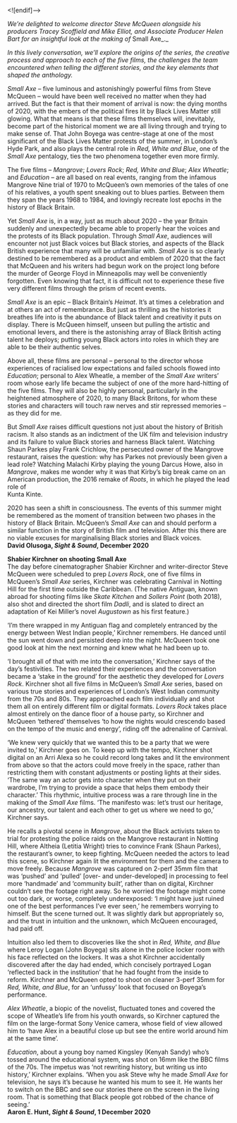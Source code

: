 
<![endif]-->

_We’re delighted to welcome director Steve McQueen alongside his producers Tracey Scoffield and Mike Elliot, and Associate Producer Helen Bart for an insightful look at the making of_ Small Axe_._

_In this lively conversation, we’ll explore the origins of the series, the creative process and approach to each of the five films, the challenges the team encountered when telling the different stories, and the key elements that shaped the anthology._

_Small Axe_ – five luminous and astonishingly powerful films from Steve McQueen – would have been well received no matter when they had arrived. But the fact is that their moment of arrival is now: the dying months of 2020, with the embers of the political fires lit by Black Lives Matter still glowing. What that means is that these films themselves will, inevitably, become part of the historical moment we are all living through and trying to make sense of. That John Boyega was centre-stage at one of the most significant of the Black Lives Matter protests of the summer, in London’s Hyde Park, and also plays the central role in _Red, White and Blue_, one of the _Small Axe_ pentalogy, ties the two phenomena together even more firmly.

The five films – _Mangrove_; _Lovers Rock_; _Red, White and Blue_; _Alex Wheatle_; and _Education_ – are all based on real events, ranging from the infamous Mangrove Nine trial of 1970 to McQueen’s own memories of the tales of one of his relatives, a youth spent sneaking out to blues parties. Between them they span the years 1968 to 1984, and lovingly recreate lost epochs in the history of Black Britain.

Yet _Small Axe_ is, in a way, just as much about 2020 – the year Britain suddenly and unexpectedly became able to properly hear the voices and the protests of its Black population. Through _Small Axe_, audiences will encounter not just Black voices but Black stories, and aspects of the Black British experience that many will be unfamiliar with. _Small Axe_ is so clearly destined to be remembered as a product and emblem of 2020 that the fact that McQueen and his writers had begun work on the project long before the murder of George Floyd in Minneapolis may well be conveniently forgotten. Even knowing that fact, it is difficult not to experience these five very different films through the prism of recent events.

_Small Axe_ is an epic – Black Britain’s _Heimat_. It’s at times a celebration and at others an act of remembrance. But just as thrilling as the histories it breathes life into is the abundance of Black talent and creativity it puts on display. There is McQueen himself, unseen but pulling the artistic and emotional levers, and there is the astonishing array of Black British acting talent he deploys; putting young Black actors into roles in which they are able to be their authentic selves.

Above all, these films are personal – personal to the director whose experiences of racialised low expectations and failed schools flowed into _Education_; personal to Alex Wheatle, a member of the _Small Axe_ writers’ room whose early life became the subject of one of the more hard-hitting of the five films. They will also be highly personal, particularly in the heightened atmosphere of 2020, to many Black Britons, for whom these stories and characters will touch raw nerves and stir repressed memories – as they did for me.

But _Small Axe_ raises difficult questions not just about the history of British racism. It also stands as an indictment of the UK film and television industry and its failure to value Black stories and harness Black talent. Watching Shaun Parkes play Frank Crichlow, the persecuted owner of the Mangrove restaurant, raises the question: why has Parkes not previously been given a lead role? Watching Malachi Kirby playing the young Darcus Howe, also in _Mangrove_, makes me wonder why it was that Kirby’s big break came on an American production, the 2016 remake of _Roots_, in which he played the lead role of  
Kunta Kinte.

2020 has seen a shift in consciousness. The events of this summer might be remembered as the moment of transition between two phases in the history of Black Britain. McQueen’s _Small Axe_ can and should perform a similar function in the story of British film and television. After this there are no viable excuses for marginalising Black stories and Black voices.<br>
**David Olusoga, _Sight & Sound_, December 2020**<br>

**Shabier Kirchner on shooting Small Axe**<br>
The day before cinematographer Shabier Kirchner and writer-director Steve McQueen were scheduled to prep _Lovers Rock_, one of five films in McQueen’s _Small Axe_ series, Kirchner was celebrating Carnival in Notting Hill for the first time outside the Caribbean. (The native Antiguan, known abroad for shooting films like _Skate Kitchen_ and _Sollers Point_ (both 2018), also shot and directed the short film _Dadli_, and is slated to direct an adaptation of Kei Miller’s novel _Augustown_ as his first feature.)

‘I’m there wrapped in my Antiguan flag and completely entranced by the energy between West Indian people,’ Kirchner remembers. He danced until the sun went down and persisted deep into the night. McQueen took one good look at him the next morning and knew what he had been up to.

‘I brought all of that with me into the conversation,’ Kirchner says of the day’s festivities. The two related their experiences and the conversation became a ‘stake in the ground’ for the aesthetic they developed for _Lovers Rock_. Kirchner shot all five films in McQueen’s _Small Axe_ series, based on various true stories and experiences of London’s West Indian community from the 70s and 80s. They approached each film individually and shot them all on entirely different film or digital formats. _Lovers Rock_ takes place almost entirely on the dance floor of a house party, so Kirchner and McQueen ‘tethered’ themselves ‘to how the nights would crescendo based on the tempo of the music and energy’, riding off the adrenaline of Carnival.

‘We knew very quickly that we wanted this to be a party that we were invited to,’ Kirchner goes on. To keep up with the tempo, Kirchner shot digital on an Arri Alexa so he could record long takes and lit the environment from above so that the actors could move freely in the space, rather than restricting them with constant adjustments or posting lights at their sides. ‘The same way an actor gets into character when they put on their wardrobe, I’m trying to provide a space that helps them embody their character.’ This rhythmic, intuitive process was a rare through line in the making of the _Small Axe_ films. ‘The manifesto was: let’s trust our heritage, our ancestry, our talent and each other to get us where we need to go,’ Kirchner says.

He recalls a pivotal scene in _Mangrove_, about the Black activists taken to trial for protesting the police raids on the Mangrove restaurant in Notting Hill, where Altheia (Letitia Wright) tries to convince Frank (Shaun Parkes), the restaurant’s owner, to keep fighting. McQueen needed the actors to lead this scene, so Kirchner again lit the environment for them and the camera to move freely. Because _Mangrove_ was captured on 2-perf 35mm film that was ‘pushed’ and ‘pulled’ [over- and under-developed] in processing to feel more ‘handmade’ and ‘community built’, rather than on digital, Kirchner couldn’t see the footage right away. So he worried the footage might come out too dark, or worse, completely underexposed: ‘I might have just ruined one of the best performances I’ve ever seen,’ he remembers worrying to himself. But the scene turned out. It was slightly dark but appropriately so, and the trust in intuition and the unknown, which McQueen encouraged, had paid off.

Intuition also led them to discoveries like the shot in _Red, White, and Blue_ where Leroy Logan (John Boyega) sits alone in the police locker room with his face reflected on the lockers. It was a shot Kirchner accidentally discovered after the day had ended, which concisely portrayed Logan ‘reflected back in the institution’ that he had fought from the inside to reform. Kirchner and McQueen opted to shoot on cleaner 3-perf 35mm for _Red, White, and Blue_, for an ‘unfussy’ look that focused on Boyega’s performance.

_Alex Wheatle_, a biopic of the novelist, fluctuated tones and covered the scope of Wheatle’s life from his youth onwards, so Kirchner captured the film on the large-format Sony Venice camera, whose field of view allowed him to ‘have Alex in a beautiful close up but see the entire world around him at the same time’.

_Education_, about a young boy named Kingsley (Kenyah Sandy) who’s tossed around the educational system, was shot on 16mm like the BBC films of the 70s. The impetus was ‘not rewriting history, but writing us into history,’ Kirchner explains. ‘When you ask Steve why he made _Small Axe_ for television, he says it’s because he wanted his mum to see it. He wants her to switch on the BBC and see our stories there on the screen in the living room. That is something that Black people got robbed of the chance of seeing.’<br>
**Aaron E. Hunt, _Sight & Sound_, 1 December 2020**<br>
<!--stackedit_data:
eyJoaXN0b3J5IjpbNTcwMDE2NDIxXX0=
-->
